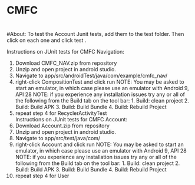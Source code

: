 # CMFC
#
#About:
To test the Account Junit tests, add them to the test folder. Then click on each one and click test .

Instructions on JUnit tests for CMFC Navigation:
  1. Download CMFC_NAV.zip from repository
  2. Unzip and open project in android studio.
  3. Navigate to app/src/androidTest/java/com/example/cmfc_nav/
  4. right-click CompositionTest and click run
     NOTE: You may be asked to start an emulator, in which case please use an emulator with Android 9, API 28
     NOTE: if you experience any installation issues try any or all of the following from the Build tab on the tool bar:
          1. Build: clean project
          2. Build: Build APK
          3. Build: Build Bundle
          4. Build: Rebuild Project
  5. repeat step 4 for RecyclerActivityTest  
  Instructions on JUnit tests for CMFC Account:
  1. Download Account.zip from repository
  2. Unzip and open project in android studio.
  3. Navigate to app/src/test/java/com/
  4. right-click Account and click run
     NOTE: You may be asked to start an emulator, in which case please use an emulator with Android 9, API 28
     NOTE: if you experience any installation issues try any or all of the following from the Build tab on the tool bar:
          1. Build: clean project
          2. Build: Build APK
          3. Build: Build Bundle
          4. Build: Rebuild Project
  5. repeat step 4 for User
